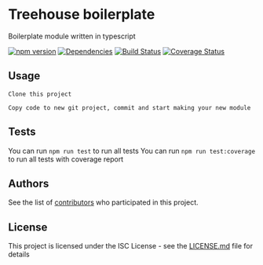 # Treehouse boilerplate

Boilerplate module written in typescript

[![npm version](https://badge.fury.io/js/tree-house-boilerplate.svg)](https://badge.fury.io/js/tree-house-boilerplate)
[![Dependencies](https://david-dm.org/icapps/tree-house-boilerplate.svg)](https://david-dm.org/icapps/tree-house-boilerplate.svg)
[![Build Status](https://travis-ci.org/icapps/tree-house-boilerplate.svg?branch=master)](https://travis-ci.org/icapps/tree-house-boilerplate)
[![Coverage Status](https://coveralls.io/repos/github/icapps/tree-house-boilerplate/badge.svg)](https://coveralls.io/github/icapps/tree-house-boilerplate)

## Usage

```shell
Clone this project
```

```shell
Copy code to new git project, commit and start making your new module
```

## Tests

  You can run `npm run test` to run all tests
  You can run `npm run test:coverage` to run all tests with coverage report

## Authors

See the list of [contributors](https://github.com/icapps/tree-house-boilerplate/contributors) who participated in this project.

## License

This project is licensed under the ISC License - see the [LICENSE.md](LICENSE.md) file for details
